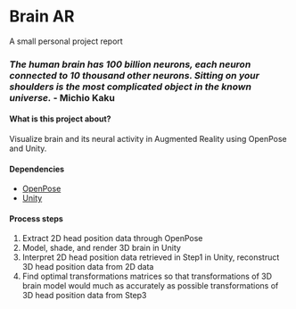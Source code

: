 # Brain AR
 A small personal project report

###  *The human brain has 100 billion neurons, each neuron connected to 10 thousand other neurons. Sitting on your shoulders is the most complicated object in the known universe.* - Michio Kaku

#### What is this project about?
Visualize brain and its neural activity in Augmented Reality using OpenPose and Unity.

#### Dependencies
* [OpenPose](https://github.com/CMU-Perceptual-Computing-Lab/openpose)
* [Unity](https://unity3d.com/)

#### Process steps
1. Extract 2D head position data through OpenPose
2. Model, shade, and render 3D brain in Unity
3. Interpret 2D head position data retrieved in Step1 in Unity, reconstruct 3D head position data from 2D data
4. Find optimal transformations matrices so that transformations of 3D brain model would much as accurately as possible transformations of 3D head position data from Step3
